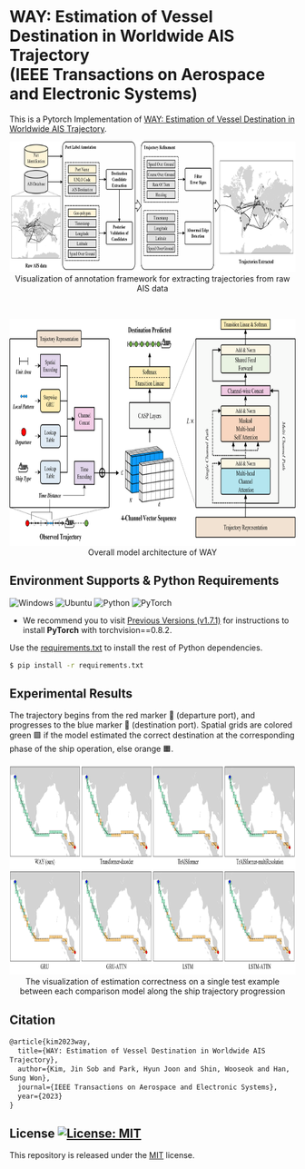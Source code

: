 # WAY: Estimation of Vessel Destination in Worldwide AIS Trajectory</br>(IEEE Transactions on Aerospace and Electronic Systems) 
This is a Pytorch Implementation of [WAY: Estimation of Vessel Destination in Worldwide AIS Trajectory](https://ieeexplore.ieee.org/document/10107762).


<p align="center">
<img src="/img/Fig-Annotation_Framework_Overview.png" width="900" height="230">   
  <br>Visualization of annotation framework for extracting trajectories from raw AIS data
</p>
<br>
<p align="center">
<img src="/img/Fig-Model_Overview.png" width="900" height="400">   
  <br>Overall model architecture of WAY
</p>

## Environment Supports & Python Requirements
![Windows](https://img.shields.io/badge/Windows-10&11-%230079d5?style=for-the-badge&logo=windows&logoColor=white)
![Ubuntu](https://img.shields.io/badge/Ubuntu-18.04+-E95420?style=for-the-badge&logo=ubuntu&logoColor=E95420)
![Python](https://img.shields.io/badge/Python-3.8.8-3670A0?style=for-the-badge&logo=python&logoColor=ffdd54)
![PyTorch](https://img.shields.io/badge/PyTorch-1.7.1-%23EE4C2C?style=for-the-badge&logo=PyTorch&logoColor=%23EE4C2C)   
* We recommend you to visit [Previous Versions (v1.7.1)](https://pytorch.org/get-started/previous-versions/#v171) for instructions to install **PyTorch** with torchvision==0.8.2.

Use the [requirements.txt](/requirements.txt) to install the rest of Python dependencies.   
```bash
$ pip install -r requirements.txt
```
## Experimental Results
The trajectory begins from the red marker 🔴 (departure port), and progresses to the blue marker 🔵 (destination port).
Spatial grids are colored green 🟩 if the model estimated the correct destination at the corresponding phase of the ship operation, else orange 🟧.
<p align="center">
<img src="/img/Fig-model_estimation_example.png" width="900" height="370">   
  <br>The visualization of estimation correctness on a single test example between each comparison model along the ship trajectory progression
</p>

## Citation
```
@article{kim2023way,
  title={WAY: Estimation of Vessel Destination in Worldwide AIS Trajectory},
  author={Kim, Jin Sob and Park, Hyun Joon and Shin, Wooseok and Han, Sung Won},
  journal={IEEE Transactions on Aerospace and Electronic Systems},
  year={2023}
}
```

## License [![License: MIT](https://img.shields.io/badge/License-MIT-yellow.svg)](https://opensource.org/licenses/MIT)
This repository is released under the [MIT](https://choosealicense.com/licenses/mit/) license.
